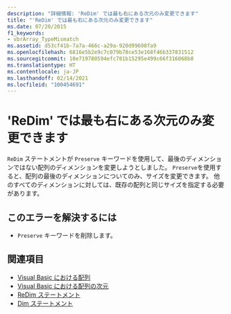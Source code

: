 ```yaml
---
description: "詳細情報: 'ReDim' では最も右にある次元のみ変更できます"
title: "'ReDim' では最も右にある次元のみ変更できます"
ms.date: 07/20/2015
f1_keywords:
- vbrArray_TypeMismatch
ms.assetid: d53cf41b-7a7a-466c-a29a-920d99698fa9
ms.openlocfilehash: 6816e5b2e9c7c079b78ce53e168f46b337831512
ms.sourcegitcommit: 10e719780594efc781b15295e499c66f316068b8
ms.translationtype: HT
ms.contentlocale: ja-JP
ms.lasthandoff: 02/14/2021
ms.locfileid: "100454691"
---
```

# <a name="redim-can-only-change-the-right-most-dimension"></a>'ReDim' では最も右にある次元のみ変更できます

`ReDim` ステートメントが `Preserve` キーワードを使用して、最後のディメンションではない配列のディメンションを変更しようとしました。 `Preserve`を使用すると、配列の最後のディメンションについてのみ、サイズを変更できます。 他のすべてのディメンションに対しては、既存の配列と同じサイズを指定する必要があります。  
  
## <a name="to-correct-this-error"></a>このエラーを解決するには  
  
- `Preserve` キーワードを削除します。  
  
## <a name="see-also"></a>関連項目

- [Visual Basic における配列](../programming-guide/language-features/arrays/index.md)
- [Visual Basic における配列の次元](../programming-guide/language-features/arrays/array-dimensions.md)
- [ReDim ステートメント](../language-reference/statements/redim-statement.md)
- [Dim ステートメント](../language-reference/statements/dim-statement.md)
